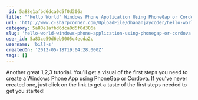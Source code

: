 ```yaml
---
_id: 5a88e1afbd6dca0d5f0d306a
title: "'Hello World' Windows Phone Application Using PhoneGap or Cordova"
url: 'http://www.c-sharpcorner.com/UploadFile/dhananjaycoder/hello-world-windows-phone-application-using-phonegap-or-co/'
category: 5a88e1afbd6dca0d5f0d306a
slug: 'hello-world-windows-phone-application-using-phonegap-or-cordova'
user_id: 5a83ce59d6eb0005c4ecda2c
username: 'bill-s'
createdOn: '2012-05-18T19:04:28.000Z'
tags: []
---
```


Another great 1,2,3 tutorial. You'll get a visual of the first steps you need to create a Windows Phone App using PhoneGap or Cordova. If you've never created one, just click on the link to get a taste of the first steps needed to get you started!
